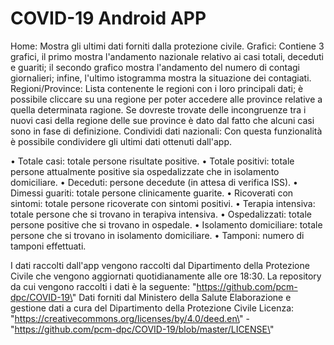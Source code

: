 # COVID-19 Android APP
 
Home: Mostra gli ultimi dati forniti dalla protezione civile.
Grafici: Contiene 3 grafici, il primo mostra l'andamento nazionale relativo ai casi totali, deceduti e guariti; il secondo grafico mostra l'andamento del numero di contagi giornalieri; infine, l'ultimo istogramma mostra la situazione dei contagiati.
Regioni/Province: Lista contenente le regioni con i loro principali dati; è possibile cliccare su una regione per poter accedere alle province relative a quella determinata ragione. Se dovreste trovate delle incongruenze tra i nuovi casi della regione delle sue province è dato dal fatto che alcuni casi sono in fase di definizione.
Condividi dati nazionali: Con questa funzionalità è possibile condividere gli ultimi dati ottenuti dall'app.

• Totale casi: totale persone risultate positive.
• Totale positivi: totale persone attualmente positive sia ospedalizzate che in isolamento domiciliare.
• Deceduti: persone decedute  (in attesa di verifica ISS).
• Dimessi guariti: totale persone clinicamente guarite.
• Ricoverati con sintomi: totale persone ricoverate con sintomi positivi.
• Terapia intensiva: totale persone che si trovano in terapiva intensiva.
• Ospedalizzati: totale persone positive che si trovano in ospedale.
• Isolamento domiciliare: totale persone che si trovano in isolamento domiciliare.
• Tamponi: numero di tamponi effettuati.


I dati raccolti dall'app vengono raccolti dal Dipartimento della Protezione Civile che vengono aggiornati quotidianamente alle ore 18:30.
La repository da cui vengono raccolti i dati è la seguente: "https://github.com/pcm-dpc/COVID-19\"
Dati forniti dal Ministero della Salute
Elaborazione e gestione dati a cura del Dipartimento della Protezione Civile
Licenza: "https://creativecommons.org/licenses/by/4.0/deed.en\" - "https://github.com/pcm-dpc/COVID-19/blob/master/LICENSE\"
